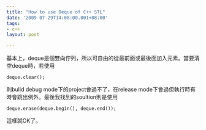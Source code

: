 ```yaml
---
title: "How to use Deque of C++ STL"
date: '2009-07-29T14:08:00.001+08:00'
tags:
- c++
layout: post

---
```


基本上，deque是個雙向佇列，所以可自由的從最前面或最後面加入元素。當要清空deque時，若使用

```
deque.clear();
```

則bulid debug mode下的project會過不了，在release mode下會過但執行時有時會跳出例外。最後我找到的soultion則是使用

```
deque.erase(deque.begin(), deque.end());
```

這樣就OK了。
